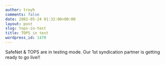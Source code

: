 ```yaml
---
author: troyh
comments: false
date: 2002-05-24 01:32:00+00:00
layout: post
slug: tops-in-test
title: TOPS in test
wordpress_id: 1470
---
```


SafeNet & TOPS are in testing mode. Our 1st syndication partner is getting ready to go live!!
